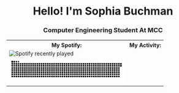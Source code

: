 <h1 align="center">Hello! I'm Sophia Buchman</h1>
<h3 align="center">Computer Engineering Student At MCC</h3>


<table>
  <tr>
    <th>My Spotify:</th>
    <th>My Activity:</th>
  </tr>
  <tr>
    <td>
      <img src="https://spotify-recently-played-readme.vercel.app/api?user=31n75zap74pmloq7pdfhnkqizocm&width=500" alt="Spotify recently played" width="500">
    </td>
  </tr>
  <tr>
    <td>
        <img src="https://raw.githubusercontent.com/thesquidgrid/thesquidgrid/output/github-contribution-grid-snake.svg" 
             alt="GitHub Contribution Snake Animation" width="300"
             style="transform: rotate(90);">
      </td>
  </tr>
</table>
